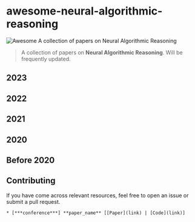 # awesome-neural-algorithmic-reasoning
![Awesome](https://cdn.rawgit.com/sindresorhus/awesome/d7305f38d29fed78fa85652e3a63e154dd8e8829/media/badge.svg)
A collection of papers on Neural Algorithmic Reasoning
> A collection of papers on **Neural Algorithmic Reasoning**. Will be frequently updated.

<!-- ## Literature [sorted in reverse chronological order]-->


2023
----

2022
----

2021
----

2020
----

Before 2020
----

## Contributing
If you have come across relevant resources, feel free to open an issue or submit a pull request.

```* [***conference***] **paper_name** [[Paper](link) | [Code](link)]```
